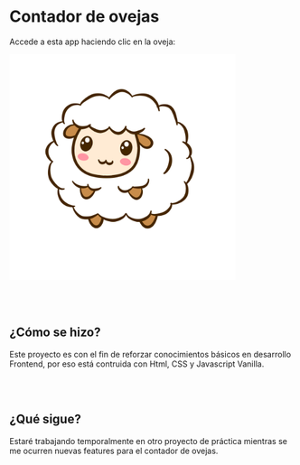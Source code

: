 <h1>Contador de ovejas</h1>
<p>Accede a esta app haciendo clic en la oveja:</p>
<a href="" tarjet="_blank"><img src="./images/sheep.png" width="400" height="400"/></a>

<br/> <br/>
## ¿Cómo se hizo?
<p>Este proyecto es con el fin de reforzar conocimientos básicos en desarrollo Frontend, por eso está contruida con Html, CSS y Javascript Vanilla.</p>

<br/> <br/>
## ¿Qué sigue?
<p>Estaré trabajando temporalmente en otro proyecto de práctica mientras se me ocurren nuevas features para el contador de ovejas.</p>
